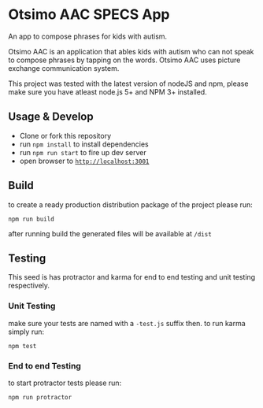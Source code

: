 # Otsimo AAC SPECS App

An app to compose phrases for kids with autism.

Otsimo AAC is an application that ables kids with autism who can not speak to compose phrases by tapping on the words. Otsimo AAC uses picture exchange communication system.

This project was tested with the latest version of nodeJS and npm, please make sure you have atleast node.js 5+ and NPM 3+ installed.

## Usage & Develop

- Clone or fork this repository
- run `npm install` to install dependencies
- run `npm run start` to fire up dev server
- open browser to [`http://localhost:3001`](http://localhost:3001)

## Build

to create a ready production distribution package of the project please run:

```
npm run build
```

after running build the generated files will be available at `/dist`

## Testing

This seed is has protractor and karma for end to end testing and unit testing respectively.

### Unit Testing

make sure your tests are named with a `-test.js` suffix then. to run karma simply run:

```
npm test
```

### End to end Testing

to start protractor tests please run:

```
npm run protractor
```
